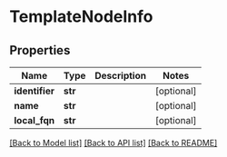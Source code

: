 # TemplateNodeInfo

## Properties
Name | Type | Description | Notes
------------ | ------------- | ------------- | -------------
**identifier** | **str** |  | [optional] 
**name** | **str** |  | [optional] 
**local_fqn** | **str** |  | [optional] 

[[Back to Model list]](../README.md#documentation-for-models) [[Back to API list]](../README.md#documentation-for-api-endpoints) [[Back to README]](../README.md)

